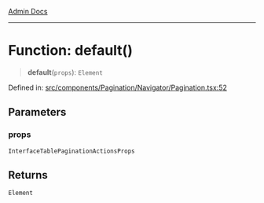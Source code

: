 [Admin Docs](/)

---

# Function: default()

> **default**(`props`): `Element`

Defined in: [src/components/Pagination/Navigator/Pagination.tsx:52](https://github.com/PalisadoesFoundation/talawa-admin/blob/main/src/components/Pagination/Navigator/Pagination.tsx#L52)

## Parameters

### props

`InterfaceTablePaginationActionsProps`

## Returns

`Element`
